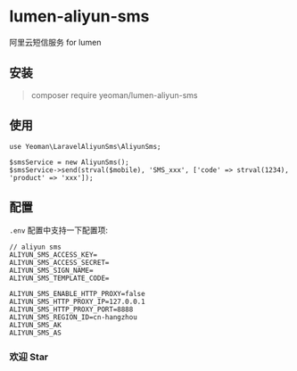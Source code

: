 # lumen-aliyun-sms

阿里云短信服务 for lumen

## 安装

> composer require yeoman/lumen-aliyun-sms

## 使用

    use Yeoman\LaravelAliyunSms\AliyunSms;

    $smsService = new AliyunSms();
    $smsService->send(strval($mobile), 'SMS_xxx', ['code' => strval(1234), 'product' => 'xxx']);

## 配置

`.env` 配置中支持一下配置项:

    // aliyun sms
    ALIYUN_SMS_ACCESS_KEY=
	ALIYUN_SMS_ACCESS_SECRET=
	ALIYUN_SMS_SIGN_NAME=
	ALIYUN_SMS_TEMPLATE_CODE= 

	ALIYUN_SMS_ENABLE_HTTP_PROXY=false
	ALIYUN_SMS_HTTP_PROXY_IP=127.0.0.1
	ALIYUN_SMS_HTTP_PROXY_PORT=8888
	ALIYUN_SMS_REGION_ID=cn-hangzhou
	ALIYUN_SMS_AK
	ALIYUN_SMS_AS


### 欢迎 Star
